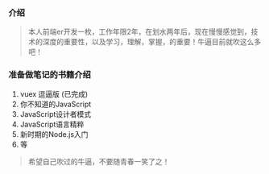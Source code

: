 ### 介绍

> 本人前端er开发一枚，工作年限2年，在划水两年后，现在慢慢感觉到，技术的深度的重要性，以及学习，理解，掌握，的重要！牛逼目前就吹这么多吧！

### 准备做笔记的书籍介绍

1. vuex 逗逼版 (已完成)
2. 你不知道的JavaScript
3. JavaScript设计者模式
4. JavaScript语言精粹
5. 新时期的Node.js入门
6. 等

> 希望自己吹过的牛逼，不要随青春一笑了之！